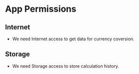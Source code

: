 # App Permissions
## Internet
- We need Internet access to get data for currency coversion. 
## Storage
- We need Storage access to store calculation history.



